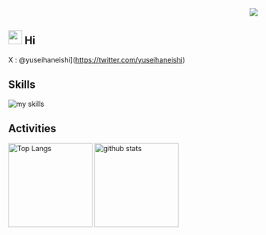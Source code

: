 <div align="right">
  <img src="https://komarev.com/ghpvc/?username=yuseihaneishi" />
</div>

## <img src="https://media.giphy.com/media/hvRJCLFzcasrR4ia7z/giphy.gif" width="28"> Hi
X : @yuseihaneishi](https://twitter.com/yuseihaneishi)
<br>

## Skills
<img alt="my skills" src="https://skillicons.dev/icons?theme=dark&perline=7&i=python,go,c" />
<br>

## Activities
<div align="left"> 
  <img alt="Top Langs" height="170px" src="https://github-readme-stats.vercel.app/api?username=yuseihaneishi&theme=vue-dark&layout=compact" />
  <img alt="github stats" height="170px" src="https://github-readme-stats.vercel.app/api/top-langs/?username=yuseihaneishi&theme=vue-dark&layout=compact" />
</div>
